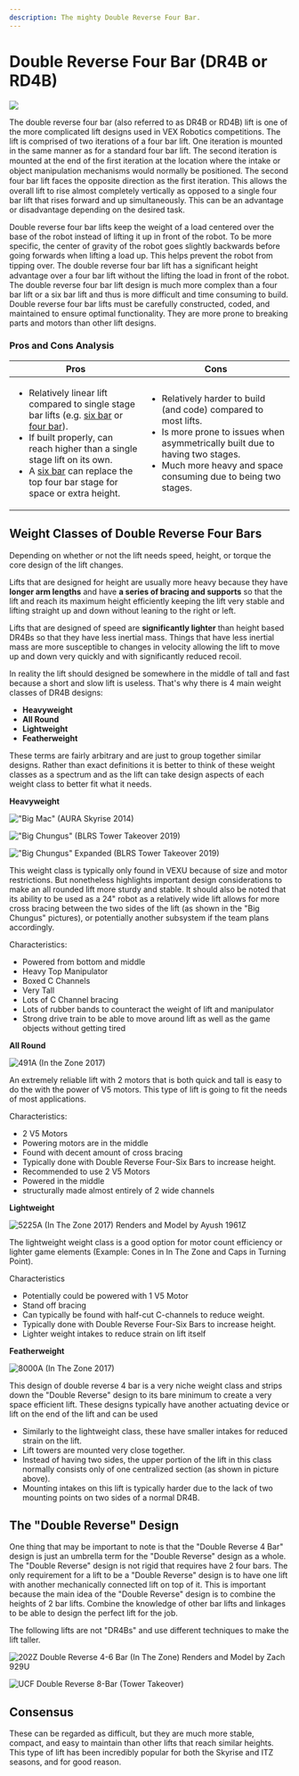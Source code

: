 ```yaml
---
description: The mighty Double Reverse Four Bar.
---
```


# Double Reverse Four Bar (DR4B or RD4B)

![](../../.gitbook/assets/dr4bLift.gif)

The double reverse four bar (also referred to as DR4B or RD4B) lift is one of the more complicated lift designs used in VEX Robotics competitions. The lift is comprised of two iterations of a four bar lift. One iteration is mounted in the same manner as for a standard four bar lift. The second iteration is mounted at the end of the ﬁrst iteration at the location where the intake or object manipulation mechanisms would normally be positioned. The second four bar lift faces the opposite direction as the ﬁrst iteration. This allows the overall lift to rise almost completely vertically as opposed to a single four bar lift that rises forward and up simultaneously. This can be an advantage or disadvantage depending on the desired task.

Double reverse four bar lifts keep the weight of a load centered over the base of the robot instead of lifting it up in front of the robot. To be more specific, the center of gravity of the robot goes slightly backwards before going forwards when lifting a load up. This helps prevent the robot from tipping over. The double reverse four bar lift has a signiﬁcant height advantage over a four bar lift without the lifting the load in front of the robot. The double reverse four bar lift design is much more complex than a four bar lift or a six bar lift and thus is more difficult and time consuming to build. Double reverse four bar lifts must be carefully constructed, coded, and maintained to ensure optimal functionality. They are more prone to breaking parts and motors than other lift designs.

### Pros and Cons Analysis

| Pros                                                                                                                                                                                                                                                                                                                                                 | Cons                                                                                                                                                                                                                                     |
| ---------------------------------------------------------------------------------------------------------------------------------------------------------------------------------------------------------------------------------------------------------------------------------------------------------------------------------------------------- | ---------------------------------------------------------------------------------------------------------------------------------------------------------------------------------------------------------------------------------------- |
| <ul><li>Relatively linear lift compared to single stage bar lifts (e.g. <a href="six-bar.md">six bar</a> or<a href="four-bar.md"> four bar</a>).</li><li>If built properly, can reach higher than a single stage lift on its own.</li><li>A <a href="six-bar.md">six bar</a> can replace the top four bar stage for space or extra height.</li></ul> | <ul><li>Relatively harder to build (and code) compared to most lifts.</li><li>Is more prone to issues when asymmetrically built due to having two stages.</li><li>Much more heavy and space consuming due to being two stages.</li></ul> |

## Weight Classes of Double Reverse Four Bars

Depending on whether or not the lift needs speed, height, or torque the core design of the lift changes.

Lifts that are designed for height are usually more heavy because they have **longer arm lengths** and have **a series of bracing and supports** so that the lift and reach its maximum height efficiently keeping the lift very stable and lifting straight up and down without leaning to the right or left.

Lifts that are designed of speed are **significantly lighter** than height based DR4Bs so that they have less inertial mass. Things that have less inertial mass are more susceptible to changes in velocity allowing the lift to move up and down very quickly and with significantly reduced recoil.

In reality the lift should designed be somewhere in the middle of tall and fast because a short and slow lift is useless. That's why there is 4 main weight classes of DR4B designs:

* **Heavyweight**
* **All Round**
* **Lightweight**
* **Featherweight**

These terms are fairly arbitrary and are just to group together similar designs. Rather than exact definitions it is better to think of these weight classes as a spectrum and as the lift can take design aspects of each weight class to better fit what it needs.

**Heavyweight**

!["Big Mac" (AURA Skyrise 2014)](<../../.gitbook/assets/AURA VEXU 2015 Reveal 0-32 screenshot (2).png>)

!["Big Chungus" (BLRS Tower Takeover 2019)](<../../.gitbook/assets/image (13) (1).png>)

!["Big Chungus" Expanded (BLRS Tower Takeover 2019)](../../.gitbook/assets/CJR\_0286.JPG)

This weight class is typically only found in VEXU because of size and motor restrictions. But nonetheless highlights important design considerations to make an all rounded lift more sturdy and stable. It should also be noted that its ability to be used as a 24" robot as a relatively wide lift allows for more cross bracing between the two sides of the lift (as shown in the "Big Chungus" pictures), or potentially another subsystem if the team plans accordingly.

Characteristics:

* Powered from bottom and middle
* Heavy Top Manipulator
* Boxed C Channels
* Very Tall
* Lots of C Channel bracing
* Lots of rubber bands to counteract the weight of lift and manipulator
* Strong drive train to be able to move around lift as well as the game objects without getting tired

**All Round**

![491A (In the Zone 2017)](<../../.gitbook/assets/image (28) (1).png>)

An extremely reliable lift with 2 motors that is both quick and tall is easy to do the with the power of V5 motors. This type of lift is going to fit the needs of most applications.

Characteristics:

* 2 V5 Motors
* Powering motors are in the middle
* Found with decent amount of cross bracing
* Typically done with Double Reverse Four-Six Bars to increase height.
* Recommended to use 2 V5 Motors
* Powered in the middle
* structurally made almost entirely of 2 wide channels

**Lightweight**

![5225A (In The Zone 2017) Renders and Model by Ayush 1961Z](<../../.gitbook/assets/2 (1).png>)

The lightweight weight class is a good option for motor count efficiency or lighter game elements (Example: Cones in In The Zone and Caps in Turning Point).

Characteristics

* Potentially could be powered with 1 V5 Motor
* Stand off bracing
* Can typically be found with half-cut C-channels to reduce weight.
* Typically done with Double Reverse Four-Six Bars to increase height.
* Lighter weight intakes to reduce strain on lift itself

**Featherweight**

![8000A (In The Zone 2017)](<../../.gitbook/assets/8000 In the Zone VEX Reveal 0-21 screenshot.png>)

This design of double reverse 4 bar is a very niche weight class and strips down the "Double Reverse" design to its bare minimum to create a very space efficient lift. These designs typically have another actuating device or lift on the end of the lift and can be used

* Similarly to the lightweight class, these have smaller intakes for reduced strain on the lift.
* Lift towers are mounted very close together.
* Instead of having two sides, the upper portion of the lift in this class normally consists only of one centralized section (as shown in picture above).
* Mounting intakes on this lift is typically harder due to the lack of two mounting points on two sides of a normal DR4B.

## The "Double Reverse" Design

One thing that may be important to note is that the "Double Reverse 4 Bar" design is just an umbrella term for the "Double Reverse" design as a whole. The "Double Reverse" design is not rigid that requires have 2 four bars. The only requirement for a lift to be a "Double Reverse" design is to have one lift with another mechanically connected lift on top of it. This is important because the main idea of the "Double Reverse" design is to combine the heights of 2 bar lifts. Combine the knowledge of other bar lifts and linkages to be able to design the perfect lift for the job.

The following lifts are not "DR4Bs" and use different techniques to make the lift taller.

![202Z Double Reverse 4-6 Bar (In The Zone) Renders and Model by Zach 929U ](<../../.gitbook/assets/Render 4.png>)

![UCF Double Reverse 8-Bar (Tower Takeover)](../../.gitbook/assets/HBWYc4249bcEgIseqrR9eAEv5I7uJuFgpDuM28ePeEZ9lQENrsn6AoGrnHWYadUlrObK62fhU-pkF3dHP9YsXMqAt9g1JLOUgnfT.png)

## Consensus

These can be regarded as difficult, but they are much more stable, compact, and easy to maintain than other lifts that reach similar heights. This type of lift has been incredibly popular for both the Skyrise and ITZ seasons, and for good reason.



